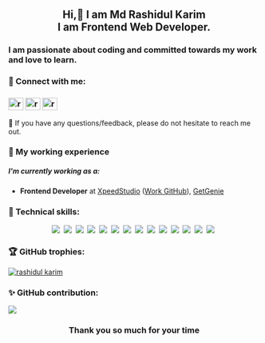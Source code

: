 <h2 align="center">Hi,👋 I am Md Rashidul Karim</br>I am Frontend Web Developer.</h2>

<!-- About me -->
<h3>I am passionate about coding and committed towards my work and love to learn.</h3>

<!-- My social media's -->
### 🤝 Connect with me:
<h3 align="left">
    <a href="https://www.linkedin.com/in/rashidul-karim" target="blank"><img align="center"
                                                                      alt="rashidul"
                                                                      height="25"
                                                                      src="https://cdn.jsdelivr.net/npm/simple-icons@3.0.1/icons/linkedin.svg"
                                                                      width="30"/></a>
    <a href="https://www.facebook.com/rkrashu/" target="blank"><img align="center"
                                                             alt="rashidul"
                                                             height="25"
                                                             src="https://cdn.jsdelivr.net/npm/simple-icons@3.0.1/icons/facebook.svg"
                                                             width="30"/></a>
    <a href="https://t.me/rkrashu" target="blank"><img align="center"
                                                                    alt="rashidul"
                                                                    height="25"
                                                                    src="https://cdn.jsdelivr.net/npm/simple-icons@3.0.1/icons/telegram.svg"
                                                                    width="30"/></a>
</h3>
<p>💬 If you have any questions/feedback, please do not hesitate to reach me out.</p>

### 🔨 My working experience
##### I'm currently working as a:
- <strong>Frontend Developer</strong> at <a href="https://xpeedstudio.com/">XpeedStudio</a> (<a href="https://github.com/rashidul-xs">Work GitHub</a>), <a href="https://getgenie.ai/">GetGenie</a>

### 🤹 Technical skills: 
<p align='center'>
  <img src='https://img.shields.io/badge/JavaScript-212121?style=for-the-badge&logo=javascript&logoColor=F7DF1E'>&nbsp;
  <img src='https://img.shields.io/badge/React-282d33?style=for-the-badge&logo=react&logoColor=61dafb'>&nbsp;
  <img src='https://img.shields.io/badge/NodeJS-026e00?style=for-the-badge&logo=javascript&logoColor=eaf5e9'>&nbsp;
  <img src='https://img.shields.io/badge/SASS-d75893?style=for-the-badge&logo=sass&logoColor=white'>&nbsp;
  <img src='https://img.shields.io/badge/TypeScript-007ACC?style=for-the-badge&logo=typescript&logoColor=white'>&nbsp;
      <img src='https://img.shields.io/badge/AntDesign-0170FE?style=for-the-badge&logo=antdesign&logoColor=white'>&nbsp;
<img src='https://img.shields.io/badge/Redux-764ABC?style=for-the-badge&logo=redux&logoColor=white'>&nbsp;
<img src='https://img.shields.io/badge/Redux_Toolkit-764ABC?style=for-the-badge&logo=redux&logoColor=white'>&nbsp;
<img src='https://img.shields.io/badge/RTK_Query-764ABC?style=for-the-badge&logo=redux&logoColor=white'>&nbsp;
  <img
    src='https://img.shields.io/badge/styled--components-CC6699?style=for-the-badge&logo=styled-components&logoColor=white'>&nbsp;
  <img src='https://img.shields.io/badge/Express-404D59?style=for-the-badge&logo=express&logoColor=white'>&nbsp;
  <img src='https://img.shields.io/badge/MongoDB-4EA94B?style=for-the-badge&logo=mongodb&logoColor=white'>&nbsp;
  <img src='https://img.shields.io/badge/Git-bf2c15?style=for-the-badge&logo=git&logoColor=white'>&nbsp;
  <img
    src='https://img.shields.io/badge/VSCode-0078D4?style=for-the-badge&logo=visual%20studio%20code&logoColor=white'>&nbsp;
</p>

### 🏆 GitHub trophies:
<p align="left"> <a href="https://github.com/rashidulkarim/github-profile-trophy"><img src="https://github-profile-trophy.vercel.app/?username=rashidulkarim&theme=dracula&column=-1" alt="rashidul karim" /></a> </p>
 
### ✨ GitHub contribution:
<p><img src="https://github-readme-activity-graph.vercel.app/graph?username=rashidulkarim&bg_color=231f21&color=25b6b4&line=b13eaa&point=e6d1d1&area=true&hide_border=true"/></p>

<h3 align="center">Thank you so much for your time</h3>
